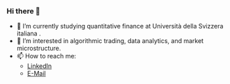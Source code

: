 ### Hi there 👋

<!--
**jaNGOB/jaNGOB** is a ✨ _special_ ✨ repository because its `README.md` (this file) appears on your GitHub profile.

Here are some ideas to get you started:

- 🔭 I’m currently working on ...
- 🌱 I’m currently learning ...
- 👯 I’m looking to collaborate on ...
- 🤔 I’m looking for help with ...
- 💬 Ask me about ...
- 📫 How to reach me: ...
- 😄 Pronouns: ...
- ⚡ Fun fact: ...
-->

- 🔭 I’m currently studying quantitative finance at Università della Svizzera italiana .
- 🌱 I’m interested in algorithmic trading, data analytics, and market microstructure.
- 📫 How to reach me:
  - [LinkedIn](https://www.linkedin.com/in/jan-gobeli/)
  - [E-Mail](jan.gobeli@protonmail.com)
